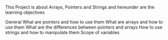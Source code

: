  This Project is about Arrays, Pointers and Strings and hereunder are the learning objectives

General
What are pointers and how to use them
What are arrays and how to use them
What are the differences between pointers and arrays
How to use strings and how to manipulate them
Scope of variables
